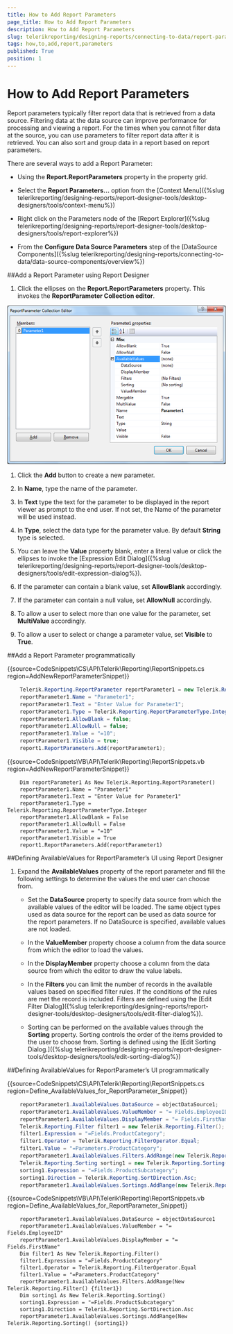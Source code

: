 ```yaml
---
title: How to Add Report Parameters
page_title: How to Add Report Parameters 
description: How to Add Report Parameters
slug: telerikreporting/designing-reports/connecting-to-data/report-parameters/how-to-add-report-parameters
tags: how,to,add,report,parameters
published: True
position: 1
---
```


# How to Add Report Parameters

Report parameters typically filter report data that is retrieved from a data source. Filtering data at the data source can improve performance for processing    and viewing a report. For the times when you cannot filter data at the source, you can use parameters to filter report data after it is retrieved. You can also sort and group data in a report based on report parameters.    

There are several ways to add a Report Parameter: 			

* Using the __Report.ReportParameters__ property in the property grid.

* Select the __Report Parameters...__ option from the [Context Menu]({%slug telerikreporting/designing-reports/report-designer-tools/desktop-designers/tools/context-menu%})

* Right click on the Parameters node of the [Report Explorer]({%slug telerikreporting/designing-reports/report-designer-tools/desktop-designers/tools/report-explorer%})

* From the __Configure Data Source Parameters__ step of the [DataSource Components]({%slug telerikreporting/designing-reports/connecting-to-data/data-source-components/overview%})

##Add a Report Parameter using Report Designer

1. Click the ellipses on the __Report.ReportParameters__ property. This invokes the __ReportParameter Collection editor__.  

  ![](images/ReportParameterEditor.png)

1. Click the __Add__ button to create a new parameter.

1. In __Name__, type the name of the parameter.

1. In __Text__ type the text for the parameter to be displayed in the report viewer as prompt to the end user. If not set, the Name of the parameter will be used instead.

1. In __Type__, select the data type for the parameter value. By default __String__ type is selected.

1. You can leave the __Value__ property blank, enter a literal value or click the ellipses to invoke the [Expression Edit Dialog]({%slug telerikreporting/designing-reports/report-designer-tools/desktop-designers/tools/edit-expression-dialog%}).

1. If the parameter can contain a blank value, set __AllowBlank__ accordingly.

1. If the parameter can contain a null value, set __AllowNull__ accordingly.

1. To allow a user to select more than one value for the parameter, set __MultiValue__ accordingly.

1. To allow a user to select or change a parameter value, set __Visible__ to __True__.

##Add a Report Parameter programmatically

{{source=CodeSnippets\CS\API\Telerik\Reporting\ReportSnippets.cs region=AddNewReportParameterSnippet}}
````C#
	Telerik.Reporting.ReportParameter reportParameter1 = new Telerik.Reporting.ReportParameter();
	reportParameter1.Name = "Parameter1";
	reportParameter1.Text = "Enter Value for Parameter1";
	reportParameter1.Type = Telerik.Reporting.ReportParameterType.Integer;
	reportParameter1.AllowBlank = false;
	reportParameter1.AllowNull = false;
	reportParameter1.Value = "=10";
	reportParameter1.Visible = true;
	report1.ReportParameters.Add(reportParameter1);
````
{{source=CodeSnippets\VB\API\Telerik\Reporting\ReportSnippets.vb region=AddNewReportParameterSnippet}}
````VB
	Dim reportParameter1 As New Telerik.Reporting.ReportParameter()
	reportParameter1.Name = "Parameter1"
	reportParameter1.Text = "Enter Value for Parameter1"
	reportParameter1.Type = Telerik.Reporting.ReportParameterType.Integer
	reportParameter1.AllowBlank = False
	reportParameter1.AllowNull = False
	reportParameter1.Value = "=10"
	reportParameter1.Visible = True
	report1.ReportParameters.Add(reportParameter1)
````

##Defining AvailableValues for ReportParameter’s UI using Report Designer

1. Expand the __AvailableValues__ property of the report parameter and fill the following settings to determine the values the end user can choose from.

   * Set the __DataSource__ property to specify data source from which the available values of the editor will be loaded. The same object types used as data source for the report can be used as data source for the report parameters. If no DataSource is specified, available values are not loaded.

   * In the __ValueMember__ property choose a column from the data source from which the editor to load the values.

   * In the __DisplayMember__ property choose a column from the data source from which the editor to draw the value labels.

   * In the __Filters__ you can limit the number of records in the available values based on specified filter rules. If the conditions of the rules are met the record is included. Filters are defined using the [Edit Filter Dialog]({%slug telerikreporting/designing-reports/report-designer-tools/desktop-designers/tools/edit-filter-dialog%}).

   * Sorting can be performed on the available values through the __Sorting__ property. Sorting controls the order of the items provided to the user to choose from. Sorting is defined using the [Edit Sorting Dialog.]({%slug telerikreporting/designing-reports/report-designer-tools/desktop-designers/tools/edit-sorting-dialog%})

##Defining AvailableValues for ReportParameter’s UI programmatically

{{source=CodeSnippets\CS\API\Telerik\Reporting\ReportSnippets.cs region=Define_AvailableValues_for_ReportParameter_Snippet}}
````C#
	reportParameter1.AvailableValues.DataSource = objectDataSource1;
	reportParameter1.AvailableValues.ValueMember = "= Fields.EmployeeID";
	reportParameter1.AvailableValues.DisplayMember = "= Fields.FirstName";
	Telerik.Reporting.Filter filter1 = new Telerik.Reporting.Filter();
	filter1.Expression = "=Fields.ProductCategory";
	filter1.Operator = Telerik.Reporting.FilterOperator.Equal;
	filter1.Value = "=Parameters.ProductCategory";
	reportParameter1.AvailableValues.Filters.AddRange(new Telerik.Reporting.Filter[] { filter1 });
	Telerik.Reporting.Sorting sorting1 = new Telerik.Reporting.Sorting();
	sorting1.Expression = "=Fields.ProductSubcategory";
	sorting1.Direction = Telerik.Reporting.SortDirection.Asc;
	reportParameter1.AvailableValues.Sortings.AddRange(new Telerik.Reporting.Sorting[] { sorting1 });
````
{{source=CodeSnippets\VB\API\Telerik\Reporting\ReportSnippets.vb region=Define_AvailableValues_for_ReportParameter_Snippet}}
````VB
	reportParameter1.AvailableValues.DataSource = objectDataSource1
	reportParameter1.AvailableValues.ValueMember = "= Fields.EmployeeID"
	reportParameter1.AvailableValues.DisplayMember = "= Fields.FirstName"
	Dim filter1 As New Telerik.Reporting.Filter()
	filter1.Expression = "=Fields.ProductCategory"
	filter1.Operator = Telerik.Reporting.FilterOperator.Equal
	filter1.Value = "=Parameters.ProductCategory"
	reportParameter1.AvailableValues.Filters.AddRange(New Telerik.Reporting.Filter() {filter1})
	Dim sorting1 As New Telerik.Reporting.Sorting()
	sorting1.Expression = "=Fields.ProductSubcategory"
	sorting1.Direction = Telerik.Reporting.SortDirection.Asc
	reportParameter1.AvailableValues.Sortings.AddRange(New Telerik.Reporting.Sorting() {sorting1})
````

